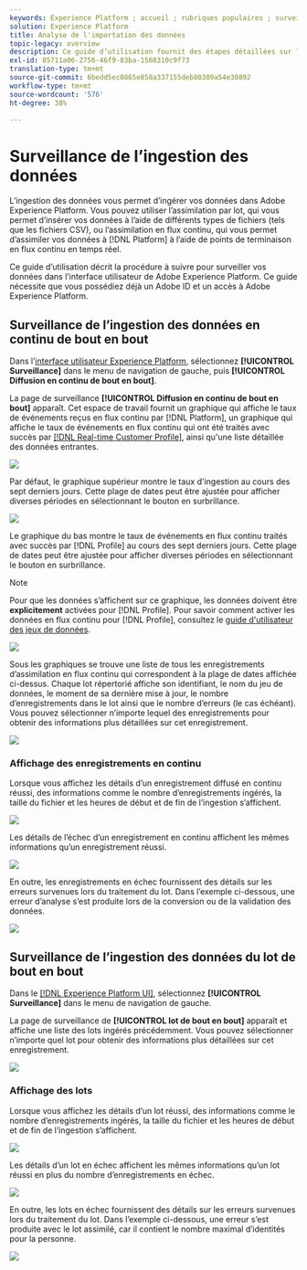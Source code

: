 ```yaml
---
keywords: Experience Platform ; accueil ; rubriques populaires ; surveillance ; surveillance ; flux de données ; surveillance ; analyse ; assimilation de données ; assimilation de données ; enregistrements de vues ; lots de vues ;
solution: Experience Platform
title: Analyse de l'importation des données
topic-legacy: overview
description: Ce guide d’utilisation fournit des étapes détaillées sur la manière de surveiller vos données au sein de l’interface utilisateur d’Adobe Experience Platform. Ce guide nécessite que vous possédiez déjà un Adobe ID et un accès à Adobe Experience Platform.
exl-id: 85711a06-2756-46f9-83ba-1568310c9f73
translation-type: tm+mt
source-git-commit: 6bedd5ec0865e858a337155deb80309a54e30892
workflow-type: tm+mt
source-wordcount: '576'
ht-degree: 38%

---
```


# Surveillance de l’ingestion des données

L’ingestion des données vous permet d’ingérer vos données dans Adobe Experience Platform. Vous pouvez utiliser l’assimilation par lot, qui vous permet d’insérer vos données à l’aide de différents types de fichiers (tels que les fichiers CSV), ou l’assimilation en flux continu, qui vous permet d’assimiler vos données à [!DNL Platform] à l’aide de points de terminaison en flux continu en temps réel.

Ce guide d’utilisation décrit la procédure à suivre pour surveiller vos données dans l’interface utilisateur de Adobe Experience Platform. Ce guide nécessite que vous possédiez déjà un Adobe ID et un accès à Adobe Experience Platform.

## Surveillance de l’ingestion des données en continu de bout en bout

Dans l’[interface utilisateur Experience Platform](https://platform.adobe.com), sélectionnez **[!UICONTROL Surveillance]** dans le menu de navigation de gauche, puis **[!UICONTROL Diffusion en continu de bout en bout]**.

La page de surveillance **[!UICONTROL Diffusion en continu de bout en bout]** apparaît. Cet espace de travail fournit un graphique qui affiche le taux de événements reçus en flux continu par [!DNL Platform], un graphique qui affiche le taux de événements en flux continu qui ont été traités avec succès par [[!DNL Real-time Customer Profile]](../../profile/home.md), ainsi qu&#39;une liste détaillée des données entrantes.

![](../images/quality/monitor-data-flows/list-streams.png)

Par défaut, le graphique supérieur montre le taux d&#39;ingestion au cours des sept derniers jours. Cette plage de dates peut être ajustée pour afficher diverses périodes en sélectionnant le bouton en surbrillance.

![](../images/quality/monitor-data-flows/events-received.png)

Le graphique du bas montre le taux de événements en flux continu traités avec succès par [!DNL Profile] au cours des sept derniers jours. Cette plage de dates peut être ajustée pour afficher diverses périodes en sélectionnant le bouton en surbrillance.

>[!NOTE]
>
>Pour que les données s’affichent sur ce graphique, les données doivent être **explicitement** activées pour [!DNL Profile]. Pour savoir comment activer les données en flux continu pour [!DNL Profile], consultez le [guide d&#39;utilisateur des jeux de données](../../catalog/datasets/user-guide.md#enable-a-dataset-for-real-time-customer-profile).

![](../images/quality/monitor-data-flows/ingested-by-profile.png)

Sous les graphiques se trouve une liste de tous les enregistrements d’assimilation en flux continu qui correspondent à la plage de dates affichée ci-dessus. Chaque lot répertorié affiche son identifiant, le nom du jeu de données, le moment de sa dernière mise à jour, le nombre d’enregistrements dans le lot ainsi que le nombre d’erreurs (le cas échéant). Vous pouvez sélectionner n’importe lequel des enregistrements pour obtenir des informations plus détaillées sur cet enregistrement.

![](../images/quality/monitor-data-flows/streams.png)

### Affichage des enregistrements en continu

Lorsque vous affichez les détails d’un enregistrement diffusé en continu réussi, des informations comme le nombre d’enregistrements ingérés, la taille du fichier et les heures de début et de fin de l’ingestion s’affichent.

![](../images/quality/monitor-data-flows/successful-streaming.png)

Les détails de l’échec d’un enregistrement en continu affichent les mêmes informations qu’un enregistrement réussi.

![](../images/quality/monitor-data-flows/failed-batch.png)

En outre, les enregistrements en échec fournissent des détails sur les erreurs survenues lors du traitement du lot. Dans l’exemple ci-dessous, une erreur d’analyse s’est produite lors de la conversion ou de la validation des données.

![](../images/quality/monitor-data-flows/failed-batch-error.png)

## Surveillance de l’ingestion des données du lot de bout en bout

Dans le [[!DNL Experience Platform UI]](https://platform.adobe.com), sélectionnez **[!UICONTROL Surveillance]** dans le menu de navigation de gauche.

La page de surveillance de **[!UICONTROL lot de bout en bout]** apparaît et affiche une liste des lots ingérés précédemment. Vous pouvez sélectionner n’importe quel lot pour obtenir des informations plus détaillées sur cet enregistrement.

![](../images/quality/monitor-data-flows/batch-monitoring.png)

### Affichage des lots

Lorsque vous affichez les détails d’un lot réussi, des informations comme le nombre d’enregistrements ingérés, la taille du fichier et les heures de début et de fin de l’ingestion s’affichent.

![](../images/quality/monitor-data-flows/successful-batch.png)

Les détails d’un lot en échec affichent les mêmes informations qu’un lot réussi en plus du nombre d’enregistrements en échec.

![](../images/quality/monitor-data-flows/failed-batch.png)

En outre, les lots en échec fournissent des détails sur les erreurs survenues lors du traitement du lot. Dans l’exemple ci-dessous, une erreur s’est produite avec le lot assimilé, car il contient le nombre maximal d’identités pour la personne.

![](../images/quality/monitor-data-flows/failed-streaming-error.png)
